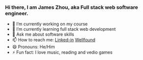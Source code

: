 ### Hi there, I am James Zhou, aka Full stack web software engineer.
- 🔭 I’m currently working on my course
- 🌱 I’m currently learning full stack web development
- 💬 Ask me about software skills
- 📫 How to reach me: [Linked-in](https://www.linkedin.com/in/james-zhou-a6584672/)  [Wellfound](https://wellfound.com/u/james-zhou-17)
- 😄 Pronouns: He/Him
- ⚡ Fun fact: I love music, reading and vedio games
<!--
**James7z/James7z** is a ✨ _special_ ✨ repository because its `README.md` (this file) appears on your GitHub profile.

Here are some ideas to get you started:
- 👯 I’m looking to collaborate on ...
- 🤔 I’m looking for help with ...

 -->
